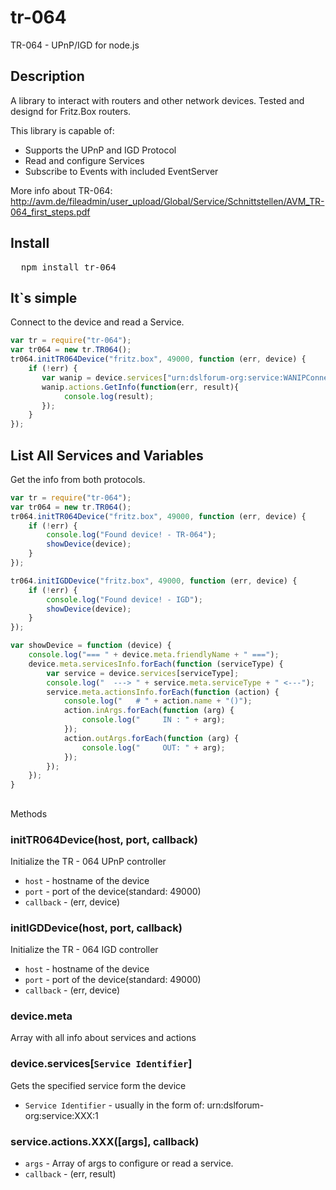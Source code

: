 tr-064
======

TR-064 - UPnP/IGD for node.js

## Description

A library to interact with routers and other network devices.
Tested and designd for Fritz.Box routers.

This library is capable of:
* Supports the UPnP and IGD Protocol
* Read and configure Services
* Subscribe to Events with included EventServer

More info about TR-064: http://avm.de/fileadmin/user_upload/Global/Service/Schnittstellen/AVM_TR-064_first_steps.pdf

## Install

<pre>
  npm install tr-064
</pre>

## It`s simple

Connect to the device and read a Service.

```javascript
var tr = require("tr-064");
var tr064 = new tr.TR064();
tr064.initTR064Device("fritz.box", 49000, function (err, device) {
    if (!err) {
       var wanip = device.services["urn:dslforum-org:service:WANIPConnection:1"];
       wanip.actions.GetInfo(function(err, result){
       		console.log(result);
       });
    }
});

```

## List All Services and Variables

Get the info from both protocols.

```javascript
var tr = require("tr-064");
var tr064 = new tr.TR064();
tr064.initTR064Device("fritz.box", 49000, function (err, device) {
    if (!err) {
        console.log("Found device! - TR-064");
        showDevice(device);
    }
});

tr064.initIGDDevice("fritz.box", 49000, function (err, device) {
    if (!err) {
        console.log("Found device! - IGD");
        showDevice(device);
    }
});

var showDevice = function (device) {
    console.log("=== " + device.meta.friendlyName + " ===");
    device.meta.servicesInfo.forEach(function (serviceType) {
        var service = device.services[serviceType];
        console.log("  ---> " + service.meta.serviceType + " <---");
        service.meta.actionsInfo.forEach(function (action) {
            console.log("   # " + action.name + "()");
            action.inArgs.forEach(function (arg) {
                console.log("     IN : " + arg);
            });
            action.outArgs.forEach(function (arg) {
                console.log("     OUT: " + arg);
            });
        });
    });
}
```

##
Methods

### initTR064Device(host, port, callback)

Initialize the TR - 064 UPnP controller

* `host` - hostname of the device 
* `port` - port of the device(standard: 49000) 
* `callback` - (err, device)

### initIGDDevice(host, port, callback)

Initialize the TR - 064 IGD controller

* `host` - hostname of the device 
* `port` - port of the device(standard: 49000) 
* `callback` - (err, device)

### device.meta

Array with all info about services and actions

### device.services[`Service Identifier`]

Gets the specified service form the device

* `Service Identifier` - usually in the form of: urn:dslforum-org:service:XXX:1

### service.actions.XXX([args], callback)
* `args` - Array of args to configure or read a service.
* `callback` - (err, result)
